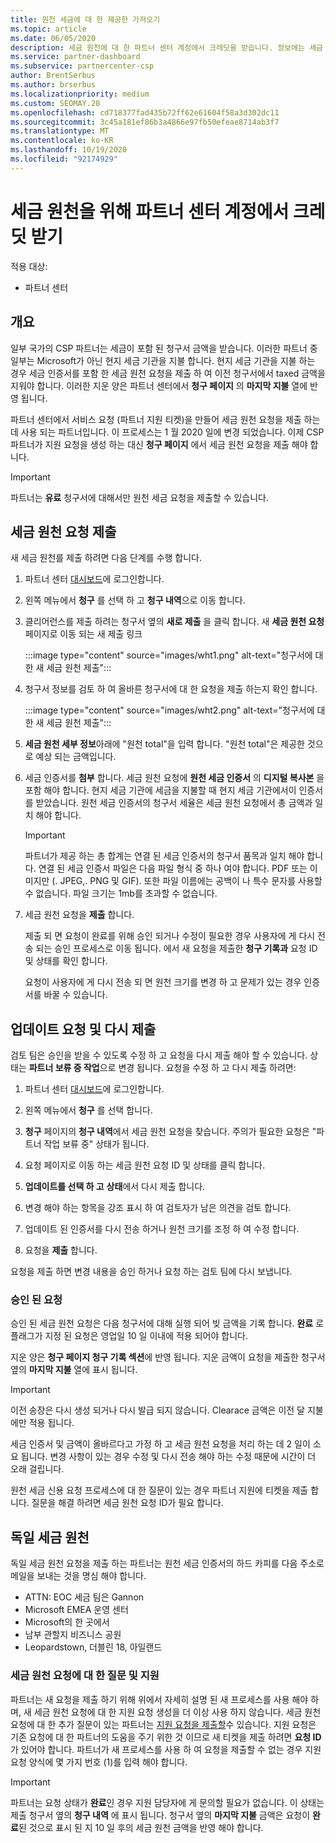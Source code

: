```yaml
---
title: 원천 세금에 대 한 제공한 가져오기
ms.topic: article
ms.date: 06/05/2020
description: 세금 원천에 대 한 파트너 센터 계정에서 크레딧을 받습니다. 정보에는 세금 원천 요청을 제출 하는 단계가 포함 됩니다.
ms.service: partner-dashboard
ms.subservice: partnercenter-csp
author: BrentSerbus
ms.author: brserbus
ms.localizationpriority: medium
ms.custom: SEOMAY.20
ms.openlocfilehash: cd718377fad435b72ff62e61604f58a3d302dc11
ms.sourcegitcommit: 3c45a181ef86b3a4866e97fb50efeae8714ab3f7
ms.translationtype: MT
ms.contentlocale: ko-KR
ms.lasthandoff: 10/19/2020
ms.locfileid: "92174929"
---
```

# <a name="receive-credit-on-your-partner-center-account-for-tax-withholding"></a>세금 원천을 위해 파트너 센터 계정에서 크레딧 받기

적용 대상:

- 파트너 센터

## <a name="overview"></a>개요

일부 국가의 CSP 파트너는 세금이 포함 된 청구서 금액을 받습니다. 이러한 파트너 중 일부는 Microsoft가 아닌 현지 세금 기관을 지불 합니다. 현지 세금 기관을 지불 하는 경우 세금 인증서를 포함 한 세금 원천 요청을 제출 하 여 이전 청구서에서 taxed 금액을 지워야 합니다. 이러한 지운 양은 파트너 센터에서 **청구 페이지** 의 **마지막 지불** 열에 반영 됩니다.

파트너 센터에서 서비스 요청 (파트너 지원 티켓)을 만들어 세금 원천 요청을 제출 하는 데 사용 되는 파트너입니다. 이 프로세스는 1 월 2020 일에 변경 되었습니다. 이제 CSP 파트너가 지원 요청을 생성 하는 대신 **청구 페이지** 에서 세금 원천 요청을 제출 해야 합니다.

> [!IMPORTANT]
> 파트너는 **유료** 청구서에 대해서만 원천 세금 요청을 제출할 수 있습니다.

## <a name="submit-a-tax-withholding-request"></a>세금 원천 요청 제출

새 세금 원천를 제출 하려면 다음 단계를 수행 합니다.

1. 파트너 센터 [대시보드](https://partner.microsoft.com/dashboard/home)에 로그인합니다.

2. 왼쪽 메뉴에서 **청구** 를 선택 하 고 **청구 내역**으로 이동 합니다.

3. 클리어런스를 제출 하려는 청구서 옆의 **새로 제출** 을 클릭 합니다. 새 **세금 원천 요청** 페이지로 이동 되는 새 제출 링크

   :::image type="content" source="images/wht1.png" alt-text="청구서에 대 한 새 세금 원천 제출":::

4. 청구서 정보를 검토 하 여 올바른 청구서에 대 한 요청을 제출 하는지 확인 합니다.

   :::image type="content" source="images/wht2.png" alt-text="청구서에 대 한 새 세금 원천 제출":::

5. **세금 원천 세부 정보**아래에 "원천 total"을 입력 합니다. "원천 total"은 제공한 것으로 예상 되는 금액입니다.

6. 세금 인증서를 **첨부** 합니다. 세금 원천 요청에 **원천 세금 인증서** 의 **디지털 복사본** 을 포함 해야 합니다. 현지 세금 기관에 세금을 지불할 때 현지 세금 기관에서이 인증서를 받았습니다. 원천 세금 인증서의 청구서 세율은 세금 원천 요청에서 총 금액과 일치 해야 합니다.

   > [!IMPORTANT]
   > 파트너가 제공 하는 총 합계는 연결 된 세금 인증서의 청구서 품목과 일치 해야 합니다. 연결 된 세금 인증서 파일은 다음 파일 형식 중 하나 여야 합니다. PDF 또는 이미지만 (. JPEG,. PNG 및 GIF). 또한 파일 이름에는 공백이 나 특수 문자를 사용할 수 없습니다. 파일 크기는 1mb를 초과할 수 없습니다.

7. 세금 원천 요청을 **제출** 합니다.

   제출 되 면 요청이 완료를 위해 승인 되거나 수정이 필요한 경우 사용자에 게 다시 전송 되는 승인 프로세스로 이동 됩니다. 에서 새 요청을 제출한 **청구 기록과** 요청 ID 및 상태를 확인 합니다.

   요청이 사용자에 게 다시 전송 되 면 원천 크기를 변경 하 고 문제가 있는 경우 인증서를 바꿀 수 있습니다.

## <a name="update-request-and-resubmit"></a>업데이트 요청 및 다시 제출

검토 팀은 승인을 받을 수 있도록 수정 하 고 요청을 다시 제출 해야 할 수 있습니다. 상태는 **파트너 보류 중 작업**으로 변경 됩니다. 요청을 수정 하 고 다시 제출 하려면:

1. 파트너 센터 [대시보드](https://partner.microsoft.com/dashboard/home)에 로그인합니다.

2. 왼쪽 메뉴에서 **청구** 를 선택 합니다.

3. **청구** 페이지의 **청구 내역**에서 세금 원천 요청을 찾습니다. 주의가 필요한 요청은 "파트너 작업 보류 중" 상태가 됩니다.

4. 요청 페이지로 이동 하는 세금 원천 요청 ID 및 상태를 클릭 합니다.

5. **업데이트를 선택 하 고** **상태**에서 다시 제출 합니다.

6. 변경 해야 하는 항목을 강조 표시 하 여 검토자가 남은 의견을 검토 합니다.

7. 업데이트 된 인증서를 다시 전송 하거나 원천 크기를 조정 하 여 수정 합니다.

8. 요청을 **제출** 합니다.

요청을 제출 하면 변경 내용을 승인 하거나 요청 하는 검토 팀에 다시 보냅니다.

### <a name="approved-requests"></a>승인 된 요청

승인 된 세금 원천 요청은 다음 청구서에 대해 실행 되어 빚 금액을 기록 합니다. **완료** 로 플래그가 지정 된 요청은 영업일 10 일 이내에 적용 되어야 합니다. 

지운 양은 **청구 페이지 청구 기록 섹션**에 반영 됩니다. 지운 금액이 요청을 제출한 청구서 옆의 **마지막 지불** 열에 표시 됩니다.

   > [!IMPORTANT]
   > 이전 송장은 다시 생성 되거나 다시 발급 되지 않습니다. Clearace 금액은 이전 달 지불에만 적용 됩니다.

세금 인증서 및 금액이 올바르다고 가정 하 고 세금 원천 요청을 처리 하는 데 2 일이 소요 됩니다. 변경 사항이 있는 경우 수정 및 다시 전송 해야 하는 수정 때문에 시간이 더 오래 걸립니다.

원천 세금 신용 요청 프로세스에 대 한 질문이 있는 경우 파트너 지원에 티켓을 제출 합니다. 질문을 해결 하려면 세금 원천 요청 ID가 필요 합니다.

## <a name="german-tax-withholding"></a>독일 세금 원천

독일 세금 원천 요청을 제출 하는 파트너는 원천 세금 인증서의 하드 카피를 다음 주소로 메일을 보내는 것을 명심 해야 합니다.

- ATTN: EOC 세금 팀은 Gannon
- Microsoft EMEA 운영 센터
- Microsoft의 한 곳에서
- 남부 관할지 비즈니스 공원
- Leopardstown, 더블린 18, 아일랜드

### <a name="questions-and-assistance-for-tax-withholding-requests"></a>세금 원천 요청에 대 한 질문 및 지원

파트너는 새 요청을 제출 하기 위해 위에서 자세히 설명 된 새 프로세스를 사용 해야 하며, 새 세금 원천 요청에 대 한 지원 요청 생성을 더 이상 사용 하지 않습니다. 세금 원천 요청에 대 한 추가 질문이 있는 파트너는 [지원 요청을 제출할](https://partner.microsoft.com/dashboard/support/csp/servicerequests/create?stage=2&topicid=9227afa6-babf-3917-acee-67db7860f5ed)수 있습니다. 지원 요청은 기존 요청에 대 한 파트너의 도움을 주기 위한 것 이므로 새 티켓을 제출 하려면 **요청 ID** 가 있어야 합니다. 파트너가 새 프로세스를 사용 하 여 요청을 제출할 수 없는 경우 지원 요청 양식에 몇 가지 번호 (1)를 입력 해야 합니다. 

   > [!IMPORTANT]
   > 파트너는 요청 상태가 **완료**인 경우 지원 담당자에 게 문의할 필요가 없습니다. 이 상태는 제출 청구서 옆의 **청구 내역** 에 표시 됩니다. 청구서 옆의 **마지막 지불** 금액은 요청이 **완료**된 것으로 표시 된 지 10 일 후의 세금 원천 금액을 반영 해야 합니다.
